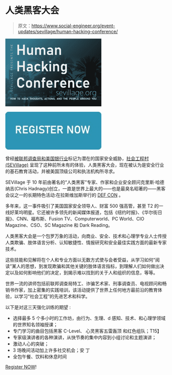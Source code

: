 # 人类黑客大会

> 原文：<https://www.social-engineer.org/event-updates/sevillage/human-hacking-conference/>

[![The Human Hacking Conference](img/74c939178dbe47c9e74add5bc6398221.png)](http://sevillage.org)

[![](img/c62a6b2b87787b07675b290d3075ce15.png)](https://www.sevillage.org/)

曾经[被联邦调查局和美国银行业](https://www.computerworld.com/article/2519699/fbi-sought-data-on-defcon--social-engineering--contest.html)标记为潜在的国家安全威胁，[社会工程村(SEVillage)](https://www.sevillage.org/organizers/) 呈现了这种前所未有的体验，人类黑客大会，现在被认为是安全行业的基石教育活动，并被美国顶级公司和执法机构所寻求。

SEVillage 于 10 年前由著名的“人类黑客”专家、作家和企业安全顾问克里斯·哈德纳吉(Chris Hadnagy)创立，一直是世界上最大的——也是最臭名昭著的——黑客会议之一的长期特色活动:在拉斯维加斯举行的 [DEF CON](https://www.social-engineer.org/social-engineering/sevilllage-at-def-con-27-updates/) 。

多年来，这一事件吸引了美国国家安全领导人、财富 500 强高管，甚至 T2 的一线好莱坞明星。它还被许多领先的新闻媒体报道，包括《纽约时报》、《华尔街日报》、CNN、福布斯、Fusion TV、Computerworld、PC World、CIO Magazine、CSO、SC Magazine 和 Dark Reading。

人类黑客大会是一个包罗万象的活动，向商业、安全、技术和心理学专业人士传授人类欺骗、肢体语言分析、认知敏捷性、情报研究和安全最佳实践方面的最新专家技术。

这些技能和见解将在个人和专业方面以无数方式使与会者受益，从学习如何“阅读”某人的思想，到发现欺骗和其他关键的肢体语言指标，到理解人们如何做出决定以及如何影响他们的决定，到揭示难以找到的关于人和组织的信息，等等。

世界一流的讲师包括前联邦调查局特工、诈骗艺术家、刑事调查员、电视顾问和畅销书作家，加上密集的实践培训，该活动提供了世界上任何地方最前沿的教育体验，以学习“社会工程”的先进艺术和科学。

以下是对这三天强化训练的期望 :

*   选择最多 5 个多小时的工作坊，由行为、生理、d 感知、技术、和心理学领域的世界知名领袖授课；
*   专门学习的曲目包括黑客 C-Level、 心灵黑客五雷轰顶 和红色组队；T15】
*   专家级演讲者的各种演讲，从快节奏的集中内容到小组讨论和主题演讲；
*   激动人心的突破；
*   3 场晚间活动加上许多社交机会；安 丁
*   全包午餐、饮料和休息时间

[Register NOW](https://www.sevillage.org/)!